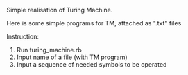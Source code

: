Simple realisation of Turing Machine.

Here is some simple programs for TM, attached as ".txt" files

Instruction:
1. Run turing_machine.rb
2. Input name of a file (with TM program)
3. Input a sequence of needed symbols to be operated
